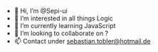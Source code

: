 - 👋 Hi, I’m @Sepi-ui
- 👀 I’m interested in all things Logic
- 🌱 I’m currently learning JavaScript
- 💞️ I’m looking to collaborate on ?
- 📫 Contact under sebastian.tobler@hotmail.de

<!---
Sepi-ui/Sepi-ui is a ✨ special ✨ repository because its `README.md` (this file) appears on your GitHub profile.
You can click the Preview link to take a look at your changes.
--->
